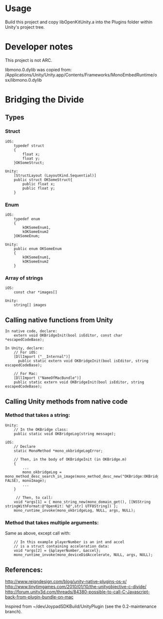 Usage
============
Build this project and copy libOpenKitUnity.a into the Plugins folder within
Unity's project tree.

Developer notes
===============

This project is not ARC.

libmono.0.dylib was copied from: 
/Applications/Unity/Unity.app/Contents/Frameworks/MonoEmbedRuntime/osx/libmono.0.dylib

Bridging the Divide
===================

Types
-------------------

### Struct

```
iOS:
    typedef struct
    {
        float x;
        float y;
    }OKSomeStruct;

Unity:
    [StructLayout (LayoutKind.Sequential)]
    public struct OKSomeStruct{
        public float x;
        public float y;
    }
```

### Enum

```
iOS:
    typedef enum
    {
        kOKSomeEnum1,
        kOKSomeEnum2
    }OKSomeEnum;

Unity:
    public enum OKSomeEnum
    {
        kOKSomeEnum1,
        kOKSomeEnum2
    }
```
    
### Array of strings

```
iOS:
    const char *images[]
    
Unity:
    string[] images
```
    
    
    
Calling native functions from Unity
-----------------------------------

```
In native code, declare:
    extern void OKBridgeInit(bool isEditor, const char *escapedCodeBase);
    
In Unity, declare:
    // For iOS:
    [DllImport ("__Internal")]
	  public static extern void OKBridgeInit(bool isEditor, string escapedCodeBase);
    
    // For Mac:
    [DllImport ("NameOfMacBundle")]
    public static extern void OKBridgeInit(bool isEditor, string escapedCodeBase);
```

Calling Unity methods from native code
-----------------------------------

### Method that takes a string:

```
Unity:
    // In the OKBridge class:
    public static void OKBridgeLog(string message);
    
iOS:
    // Declare
    static MonoMethod *mono_okbridgeLogError;

    // Then, in the body of OKBridgeInit (in OKBridge.m)
    {
        ...
        mono_okbridgeLog = mono_method_desc_search_in_image(mono_method_desc_new("OKBridge:OKBridgeLog", FALSE), monoImage);
        ...
    }
        
     // Then, to call:
    void *args[1] = { mono_string_new(mono_domain_get(), [[NSString stringWithFormat:@"OpenKit: %@",str] UTF8String]) };
    mono_runtime_invoke(mono_okbridgeLog, NULL, args, NULL);
```


### Method that takes multiple arguments:

Same as above, except call with:

```
    // In this example playerNumber is an int and accel
    // is a struct containing acceleration data:
    void *args[2] = {&playerNumber, &accel};
    mono_runtime_invoke(mono_deviceDidAccelerate, NULL, args, NULL);
```


References:
-----------
http://www.reigndesign.com/blog/unity-native-plugins-os-x/
http://www.tinytimgames.com/2010/01/10/the-unityobjective-c-divide/
http://forum.unity3d.com/threads/84380-possible-to-call-C-Javascript-back-from-plugin-bundle-on-mac

Inspired from ~/dev/JoypadSDKBuild/UnityPlugin (see the 0.2-maintenance branch).
